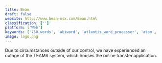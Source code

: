 ```yaml
---
title: Bean
draft: false 
website: http://www.bean-osx.com/Bean.html
classification: ['']
platform: ['Web']
keywords: ['750_words', 'abiword', 'atlantis_word_processor', 'atom', 'byword', 'class', 'ender', 'focuswriter', 'gedit', 'microsoft_word', 'ompad', 'ommwriter', 'scrivener', 'seed', 'textmaker', 'textmate', 'visual_studio_code', 'write_app', 'writeroom', 'writebox', 'zenwriter', 'ywriter']
image: logo.png
---
```

Due to circumstances outside of our control, we have experienced an outage of the TEAMS system, which houses the online transfer application.